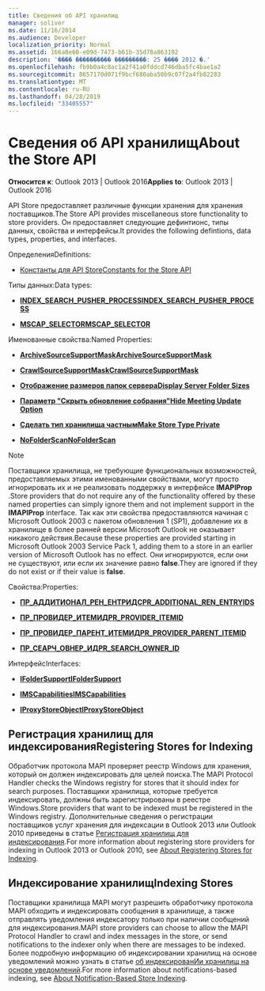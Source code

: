 ```yaml
---
title: Сведения об API хранилищ
manager: soliver
ms.date: 11/16/2014
ms.audience: Developer
localization_priority: Normal
ms.assetid: 166a8e60-e09d-7473-b61b-35d78a863192
description: '���� ���������� ���������: 25 ���� 2012 �.'
ms.openlocfilehash: fb9b0a4c8ac1a2f41a0fddcd746dba5fc4bae1a2
ms.sourcegitcommit: 8657170d071f9bcf680aba50b9c07f2a4fb82283
ms.translationtype: MT
ms.contentlocale: ru-RU
ms.lasthandoff: 04/28/2019
ms.locfileid: "33405557"
---
```

# <a name="about-the-store-api"></a><span data-ttu-id="121e3-103">Сведения об API хранилищ</span><span class="sxs-lookup"><span data-stu-id="121e3-103">About the Store API</span></span>

  
  
<span data-ttu-id="121e3-104">**Относится к**: Outlook 2013 | Outlook 2016</span><span class="sxs-lookup"><span data-stu-id="121e3-104">**Applies to**: Outlook 2013 | Outlook 2016</span></span> 
  
<span data-ttu-id="121e3-105">API Store предоставляет различные функции хранения для хранения поставщиков.</span><span class="sxs-lookup"><span data-stu-id="121e3-105">The Store API provides miscellaneous store functionality to store providers.</span></span> <span data-ttu-id="121e3-106">Он предоставляет следующие дефинтионс, типы данных, свойства и интерфейсы.</span><span class="sxs-lookup"><span data-stu-id="121e3-106">It provides the following defintions, data types, properties, and interfaces.</span></span>
  
<span data-ttu-id="121e3-107">Определения</span><span class="sxs-lookup"><span data-stu-id="121e3-107">Definitions:</span></span>
  
- [<span data-ttu-id="121e3-108">Константы для API Store</span><span class="sxs-lookup"><span data-stu-id="121e3-108">Constants for the Store API</span></span>](mapi-constants.md)
    
<span data-ttu-id="121e3-109">Типы данных:</span><span class="sxs-lookup"><span data-stu-id="121e3-109">Data types:</span></span>
  
- <span data-ttu-id="121e3-110">**[INDEX_SEARCH_PUSHER_PROCESS](index_search_pusher_process.md)**</span><span class="sxs-lookup"><span data-stu-id="121e3-110">**[INDEX_SEARCH_PUSHER_PROCESS](index_search_pusher_process.md)**</span></span>
    
- <span data-ttu-id="121e3-111">**[MSCAP_SELECTOR](mscap_selector.md)**</span><span class="sxs-lookup"><span data-stu-id="121e3-111">**[MSCAP_SELECTOR](mscap_selector.md)**</span></span>
    
<span data-ttu-id="121e3-112">Именованные свойства:</span><span class="sxs-lookup"><span data-stu-id="121e3-112">Named Properties:</span></span>
  
- <span data-ttu-id="121e3-113">**[ArchiveSourceSupportMask](archivesourcesupportmask.md)**</span><span class="sxs-lookup"><span data-stu-id="121e3-113">**[ArchiveSourceSupportMask](archivesourcesupportmask.md)**</span></span>
    
- <span data-ttu-id="121e3-114">**[CrawlSourceSupportMask](crawlsourcesupportmask.md)**</span><span class="sxs-lookup"><span data-stu-id="121e3-114">**[CrawlSourceSupportMask](crawlsourcesupportmask.md)**</span></span>
    
- <span data-ttu-id="121e3-115">**[Отображение размеров папок сервера](display-server-folder-sizes-property.md)**</span><span class="sxs-lookup"><span data-stu-id="121e3-115">**[Display Server Folder Sizes](display-server-folder-sizes-property.md)**</span></span>
    
- <span data-ttu-id="121e3-116">**[Параметр "Скрыть обновление собрания"](hide-meeting-update-option-property.md)**</span><span class="sxs-lookup"><span data-stu-id="121e3-116">**[Hide Meeting Update Option](hide-meeting-update-option-property.md)**</span></span>
    
- <span data-ttu-id="121e3-117">**[Сделать тип хранилища частным](make-store-type-private-property.md)**</span><span class="sxs-lookup"><span data-stu-id="121e3-117">**[Make Store Type Private](make-store-type-private-property.md)**</span></span>
    
- <span data-ttu-id="121e3-118">**[NoFolderScan](nofolderscan.md)**</span><span class="sxs-lookup"><span data-stu-id="121e3-118">**[NoFolderScan](nofolderscan.md)**</span></span>
    
> [!NOTE]
> <span data-ttu-id="121e3-119">Поставщики хранилища, не требующие функциональных возможностей, предоставляемых этими именованными свойствами, могут просто игнорировать их и не реализовать поддержку в интерфейсе **IMAPIProp** .</span><span class="sxs-lookup"><span data-stu-id="121e3-119">Store providers that do not require any of the functionality offered by these named properties can simply ignore them and not implement support in the **IMAPIProp** interface.</span></span> <span data-ttu-id="121e3-120">Так как эти свойства предоставляются начиная с Microsoft Outlook 2003 с пакетом обновления 1 (SP1), добавление их в хранилище в более ранней версии Microsoft Outlook не оказывает никакого действия.</span><span class="sxs-lookup"><span data-stu-id="121e3-120">Because these properties are provided starting in Microsoft Outlook 2003 Service Pack 1, adding them to a store in an earlier version of Microsoft Outlook has no effect.</span></span> <span data-ttu-id="121e3-121">Они игнорируются, если они не существуют, или если их значение равно **false**.</span><span class="sxs-lookup"><span data-stu-id="121e3-121">They are ignored if they do not exist or if their value is **false**.</span></span> 
  
<span data-ttu-id="121e3-122">Свойства:</span><span class="sxs-lookup"><span data-stu-id="121e3-122">Properties:</span></span>
  
- <span data-ttu-id="121e3-123">**[ПР_АДДИТИОНАЛ_РЕН_ЕНТРИДС](pidtagadditionalrenentryids-canonical-property.md)**</span><span class="sxs-lookup"><span data-stu-id="121e3-123">**[PR_ADDITIONAL_REN_ENTRYIDS](pidtagadditionalrenentryids-canonical-property.md)**</span></span>
    
- <span data-ttu-id="121e3-124">**[ПР_ПРОВИДЕР_ИТЕМИД](pidtagprovideritemid-canonical-property.md)**</span><span class="sxs-lookup"><span data-stu-id="121e3-124">**[PR_PROVIDER_ITEMID](pidtagprovideritemid-canonical-property.md)**</span></span>
    
- <span data-ttu-id="121e3-125">**[ПР_ПРОВИДЕР_ПАРЕНТ_ИТЕМИД](pidtagproviderparentitemid-canonical-property.md)**</span><span class="sxs-lookup"><span data-stu-id="121e3-125">**[PR_PROVIDER_PARENT_ITEMID](pidtagproviderparentitemid-canonical-property.md)**</span></span>
    
- <span data-ttu-id="121e3-126">**[ПР_СЕАРЧ_ОВНЕР_ИД](pidtagsearchownerid-canonical-property.md)**</span><span class="sxs-lookup"><span data-stu-id="121e3-126">**[PR_SEARCH_OWNER_ID](pidtagsearchownerid-canonical-property.md)**</span></span>
    
<span data-ttu-id="121e3-127">Интерфейс</span><span class="sxs-lookup"><span data-stu-id="121e3-127">Interfaces:</span></span>
  
- <span data-ttu-id="121e3-128">**[IFolderSupport](ifoldersupportiunknown.md)**</span><span class="sxs-lookup"><span data-stu-id="121e3-128">**[IFolderSupport](ifoldersupportiunknown.md)**</span></span>
    
- <span data-ttu-id="121e3-129">**[IMSCapabilities](imscapabilitiesiunknown.md)**</span><span class="sxs-lookup"><span data-stu-id="121e3-129">**[IMSCapabilities](imscapabilitiesiunknown.md)**</span></span>
    
- <span data-ttu-id="121e3-130">**[IProxyStoreObject](iproxystoreobject.md)**</span><span class="sxs-lookup"><span data-stu-id="121e3-130">**[IProxyStoreObject](iproxystoreobject.md)**</span></span>
    
## <a name="registering-stores-for-indexing"></a><span data-ttu-id="121e3-131">Регистрация хранилищ для индексирования</span><span class="sxs-lookup"><span data-stu-id="121e3-131">Registering Stores for Indexing</span></span>

<span data-ttu-id="121e3-132">Обработчик протокола MAPI проверяет реестр Windows для хранения, который он должен индексировать для целей поиска.</span><span class="sxs-lookup"><span data-stu-id="121e3-132">The MAPI Protocol Handler checks the Windows registry for stores that it should index for search purposes.</span></span> <span data-ttu-id="121e3-133">Поставщики хранилища, которые требуется индексировать, должны быть зарегистрированы в реестре Windows.</span><span class="sxs-lookup"><span data-stu-id="121e3-133">Store providers that want to be indexed must be registered in the Windows registry.</span></span> <span data-ttu-id="121e3-134">Дополнительные сведения о регистрации поставщиков услуг хранения для индексации в Outlook 2013 или Outlook 2010 приведены в статье [Регистрация хранилищ для индексирования](about-registering-stores-for-indexing.md).</span><span class="sxs-lookup"><span data-stu-id="121e3-134">For more information about registering store providers for indexing in Outlook 2013 or Outlook 2010, see [About Registering Stores for Indexing](about-registering-stores-for-indexing.md).</span></span>
  
## <a name="indexing-stores"></a><span data-ttu-id="121e3-135">Индексирование хранилищ</span><span class="sxs-lookup"><span data-stu-id="121e3-135">Indexing Stores</span></span>

<span data-ttu-id="121e3-136">Поставщики хранилища MAPI могут разрешить обработчику протокола MAPI обходить и индексировать сообщения в хранилище, а также отправлять уведомления индексатору только при наличии сообщений для индексирования.</span><span class="sxs-lookup"><span data-stu-id="121e3-136">MAPI store providers can choose to allow the MAPI Protocol Handler to crawl and index messages in the store, or send notifications to the indexer only when there are messages to be indexed.</span></span> <span data-ttu-id="121e3-137">Более подробную информацию об индексировании хранилищ на основе уведомлений можно узнать в статье [об индексированИи хранилищ на основе уведомлений](about-notification-based-store-indexing.md).</span><span class="sxs-lookup"><span data-stu-id="121e3-137">For more information about notifications-based indexing, see [About Notification-Based Store Indexing](about-notification-based-store-indexing.md).</span></span>
  


